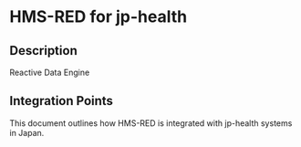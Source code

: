 # HMS-RED for jp-health

## Description

Reactive Data Engine

## Integration Points

This document outlines how HMS-RED is integrated with jp-health systems in Japan.
